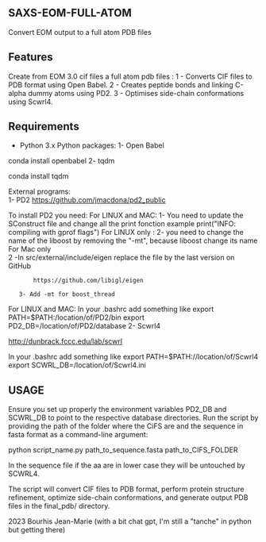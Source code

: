 ## SAXS-EOM-FULL-ATOM
Convert EOM output to a full atom PDB files 
## Features
Create from EOM 3.0 cif files a full atom pdb files :
1 - Converts CIF files to PDB format using Open Babel.
2 - Creates peptide bonds and linking C-alpha dummy atoms using PD2.
3 - Optimises side-chain conformations using Scwrl4.
## Requirements
- Python 3.x
Python packages:
1- Open Babel

conda install openbabel
2- tqdm

conda install tqdm

External programs:  
1- PD2
https://github.com/jmacdona/pd2_public

To install PD2 you need:
   For LINUX and MAC:
       1- You need to update the SConstruct file and change all the print fonction
       example print("INFO: compiling with gprof flags")
   For LINUX only :
       2- you need to change the name of the liboost by removing the "-mt", because liboost change its name
  For Mac only   
       2 -In src/external/include/eigen replace the file by the last version on GitHub

           https://github.com/libigl/eigen

       3- Add -mt for boost_thread

   For LINUX and MAC:
       In your .bashrc add something like
           export PATH=$PATH:/location/of/PD2/bin
           export PD2_DB=/location/of/PD2/database
 2- Scwrl4

 http://dunbrack.fccc.edu/lab/scwrl

 In your .bashrc add something like 
 export PATH=$PATH://location/of/Scwrl4
 export SCWRL_DB=/location/of/Scwrl4.ini

## USAGE 
 Ensure you set up properly the environment variables PD2_DB and SCWRL_DB to point to the respective database directories.
 Run the script by providing the path of the folder where the CiFS are and the sequence in fasta format as a command-line argument:

 python script_name.py path_to_sequence.fasta path_to_CIFS_FOLDER

 In the sequence file if the aa are in lower case they will be untouched by SCWRL4.

 The script will convert CIF files to PDB format, perform protein structure refinement, optimize side-chain conformations, and generate output PDB files 
 in the final_pdb/ directory.

2023 Bourhis Jean-Marie (with a bit chat gpt, I'm still a "tanche" in python but getting there)

